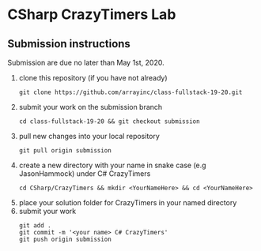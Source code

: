 # CSharp CrazyTimers Lab

## Submission instructions

Submission are due no later than May 1st, 2020.

1. clone this repository (if you have not already)
   ```
   git clone https://github.com/arrayinc/class-fullstack-19-20.git
   ```
2. submit your work on the submission branch
   ```
   cd class-fullstack-19-20 && git checkout submission
   ```
3. pull new changes into your local repository
   ```
   git pull origin submission
   ```
4. create a new directory with your name in snake case (e.g JasonHammock) under C# CrazyTimers
   ```
   cd CSharp/CrazyTimers && mkdir <YourNameHere> && cd <YourNameHere>
   ```
5. place your solution folder for CrazyTimers in your named directory
6. submit your work
   ```
   git add .
   git commit -m '<your name> C# CrazyTimers'
   git push origin submission
   ```
